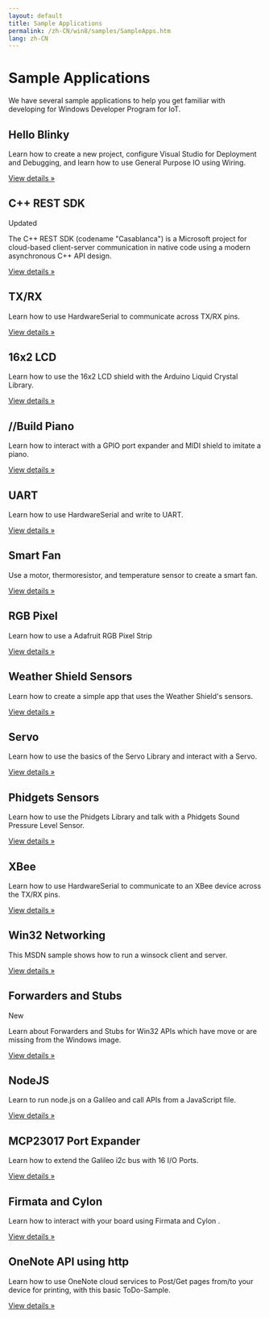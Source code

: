 ```yaml
---
layout: default
title: Sample Applications
permalink: /zh-CN/win8/samples/SampleApps.htm
lang: zh-CN
---
```


<div class="row">
    <h1>Sample Applications</h1>
    <p>We have several sample applications to help you get familiar with developing for Windows Developer Program for IoT.</p>
    <div class="col-md-4">
        <h2>Hello Blinky</h2>
        <p>Learn how to create a new project, configure Visual Studio for Deployment and Debugging, and learn how to use General Purpose IO using Wiring.</p>
        <p><a class="btn btn-default" href="HelloBlinky.htm" role="button">View details &raquo;</a></p>
    </div>
    <div class="col-md-4">
        <h2>C++ REST SDK</h2> <span class="label label-default">Updated</span>
        <p>The C++ REST SDK (codename "Casablanca") is a Microsoft project for cloud-based client-server communication in native code using a modern asynchronous C++ API design.</p>
        <p><a class="btn btn-default" href="Casablanca.htm" role="button">View details &raquo;</a></p>
    </div>
    <div class="col-md-4">
        <h2>TX/RX</h2>
        <p>Learn how to use HardwareSerial to communicate across TX/RX pins.</p>
        <p><a class="btn btn-default" href="TXRX.htm" role="button">View details &raquo;</a></p>
    </div>
</div>
<div class="row">
    <div class="col-md-4">
        <h2>16x2 LCD</h2>
        <p>Learn how to use the 16x2 LCD shield with the Arduino Liquid Crystal Library.</p>
        <p><a class="btn btn-default" href="16x2LCD.htm" role="button">View details &raquo;</a></p>
    </div>
    <div class="col-md-4">
        <h2>//Build Piano</h2>
        <p>Learn how to interact with a GPIO port expander and MIDI shield to imitate a piano.</p>
        <p><a class="btn btn-default" href="https://github.com/ms-iot/piano" role="button">View details &raquo;</a></p>
    </div>
    <div class="col-md-4">
        <h2>UART</h2>
        <p>Learn how to use HardwareSerial and write to UART.</p>
        <p><a class="btn btn-default" href="UART.htm" role="button">View details &raquo;</a></p>
    </div>
</div>
<div class="row">
    <div class="col-md-4">
        <h2>Smart Fan</h2>
        <p>Use a motor, thermoresistor, and temperature sensor to create a smart fan.</p>
        <p><a class="btn btn-default" href="SmartFan.htm" role="button">View details &raquo;</a></p>
    </div>
    <div class="col-md-4">
        <h2>RGB Pixel</h2>
        <p>Learn how to use a Adafruit RGB Pixel Strip</p>
        <p><a class="btn btn-default" href="RGBPixel.htm" role="button">View details &raquo;</a></p>
    </div>
    <div class="col-md-4">
        <h2>Weather Shield Sensors</h2>
        <p>Learn how to create a simple app that uses the Weather Shield's sensors.</p>
        <p><a class="btn btn-default" href="WeatherShieldSensors.htm" role="button">View details &raquo;</a></p>
    </div>
</div>
<div class="row">
    <div class="col-md-4">
        <h2>Servo</h2>
        <p>Learn how to use the basics of the Servo Library and interact with a Servo.</p>
        <p><a class="btn btn-default" href="Servo.htm" role="button">View details &raquo;</a></p>
    </div>
    <div class="col-md-4">
        <h2>Phidgets Sensors</h2>
        <p>Learn how to use the Phidgets Library and talk with a Phidgets Sound Pressure Level Sensor.</p>
        <p><a class="btn btn-default" href="PhidgetsSensors.htm" role="button">View details &raquo;</a></p>
    </div>
    <div class="col-md-4">
        <h2>XBee</h2>
        <p>Learn how to use HardwareSerial to communicate to an XBee device across the TX/RX pins.</p>
        <p><a class="btn btn-default" href="XBee.htm" role="button">View details &raquo;</a></p>
    </div>
</div>
<div class="row">
    <div class="col-md-4">
        <h2>Win32 Networking</h2>
        <p>This MSDN sample shows how to run a winsock client and server.</p>
        <p><a class="btn btn-default" href="http://msdn.microsoft.com/zh-CN/library/windows/desktop/ms737889(v=vs.85).aspx" role="button">View details &raquo;</a></p>
    </div>
    <div class="col-md-4">
        <h2>Forwarders and Stubs</h2>  <span class="label label-Info">New</span>
        <p>Learn about Forwarders and Stubs for Win32 APIs which have move or are missing from the Windows image.</p>
        <p><a class="btn btn-default" href="Forwarders.htm" role="button">View details &raquo;</a></p>
    </div>
    <div class="col-md-4">
        <h2>NodeJS</h2>
        <p>Learn to run node.js on a Galileo and call APIs from a JavaScript file.</p>
        <p><a class="btn btn-default" href="NodeJS.htm" role="button">View details &raquo;</a></p>
    </div>
</div>
<div class="row">
    <div class="col-md-4">
        <h2>MCP23017 Port Expander</h2>
        <p>Learn how to extend the Galileo i2c bus with 16 I/O Ports.</p>
        <p><a class="btn btn-default" href="MCP23017Sample.htm" role="button">View details &raquo;</a></p>
    </div>
    <div class="col-md-4">
        <h2>Firmata and Cylon</h2>
        <p>Learn how to interact with your board using Firmata and Cylon .</p>
        <p><a class="btn btn-default" href="Firmata.htm" role="button">View details &raquo;</a></p>
    </div>
    <div class="col-md-4">
        <h2>OneNote API using http</h2>
        <p>Learn how to use OneNote cloud services to Post/Get pages from/to your device for printing, with this basic ToDo-Sample.</p>
        <p><a class="btn btn-default" href="TODO_Sample.htm" role="button">View details &raquo;</a></p>
    </div>
</div>
